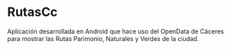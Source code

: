 # RutasCc
Aplicación desarrollada en Android que hace uso del OpenData de Cáceres para mostrar las Rutas Parimonio, Naturales y Verdes de la ciudad.

